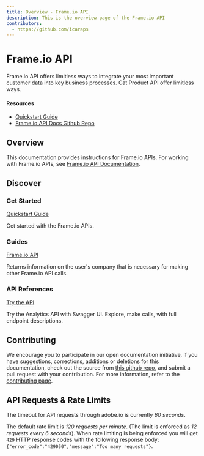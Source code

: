 ```yaml
---
title: Overview - Frame.io API
description: This is the overview page of the Frame.io API
contributors:
  - https://github.com/icaraps 
---
```


<Hero slots="heading, text"/>

# Frame.io API

Frame.io API offers limitless ways to integrate your most important customer data into key business processes. Cat Product API offer limitless ways.

<Resources slots="heading, links"/>

#### Resources

* [Quickstart Guide](https://developer.adobe.com)
* [Frame.io API Docs Github Repo](https://github.com/AdobeDocs/frameio-api)

## Overview

This documentation provides instructions for Frame.io APIs. For working with Frame.io APIs, see [Frame.io API Documentation](https://github.com/AdobeDocs/frameio-api).

## Discover

<DiscoverBlock width="100%" slots="heading, link, text"/>

### Get Started

[Quickstart Guide](guides/)

Get started with the Frame.io APIs.

<DiscoverBlock slots="heading, link, text"/>

### Guides

[Frame.io API](guides/api/)

Returns information on the user's company that is necessary for making other Frame.io API calls.

<DiscoverBlock slots="link, text"/>

### API References

[Try the API](api/)

Try the Analytics API with Swagger UI. Explore, make calls, with full endpoint descriptions.

## Contributing

We encourage you to participate in our open documentation initiative, if you have suggestions, corrections, additions
or deletions for this documentation, check out the source from [this github repo](https://github.com/adobe/gatsby-theme-spectrum-example), and submit a pull
request with your contribution. For more information, refer to the [contributing page](support/contribute/).

## API Requests & Rate Limits

The timeout for API requests through adobe.io is currently *60 seconds*.

The default rate limit is *120 requests per minute*. (The limit is enforced as *12 requests every 6 seconds*).
When rate limiting is being enforced you will get `429` HTTP response codes with the following response body: `{"error_code":"429050","message":"Too many requests"}`.
